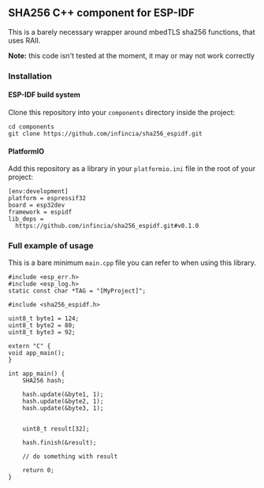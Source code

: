 ## SHA256 C++ component for ESP-IDF

This is a barely necessary wrapper around mbedTLS sha256 functions, that uses
RAII.

**Note:** this code isn't tested at the moment, it may or may not work correctly

### Installation

#### ESP-IDF build system

Clone this repository into your `components` directory inside the project:

    cd components
    git clone https://github.com/infincia/sha256_espidf.git


#### PlatformIO

Add this repository as a library in your `platformio.ini` file in the root of 
your project:

    [env:development]
    platform = espressif32
    board = esp32dev
    framework = espidf
    lib_deps =
      https://github.com/infincia/sha256_espidf.git#v0.1.0

### Full example of usage

This is a bare minimum `main.cpp` file you can refer to when using this library. 

    #include <esp_err.h>
    #include <esp_log.h>
    static const char *TAG = "[MyProject]";

    #include <sha256_espidf.h>

    uint8_t byte1 = 124;
    uint8_t byte2 = 80;
    uint8_t byte3 = 92;

    extern "C" {
    void app_main();
    }

    int app_main() {
        SHA256 hash;

        hash.update(&byte1, 1);
        hash.update(&byte2, 1);
        hash.update(&byte3, 1);


        uint8_t result[32];

        hash.finish(&result);

        // do something with result

        return 0;
    }
